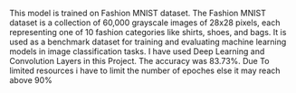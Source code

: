 This model is trained on Fashion MNIST dataset.
The Fashion MNIST dataset is a collection of 60,000 grayscale images of 28x28 pixels, each representing one of 10 fashion categories like shirts, shoes, and bags. It is used as a benchmark dataset for training and evaluating machine learning models in image classification tasks.
I have used Deep Learning and Convolution Layers in this Project. The accuracy was 83.73%.
Due To limited resources i have to limit the number of epoches else it may reach above 90%
